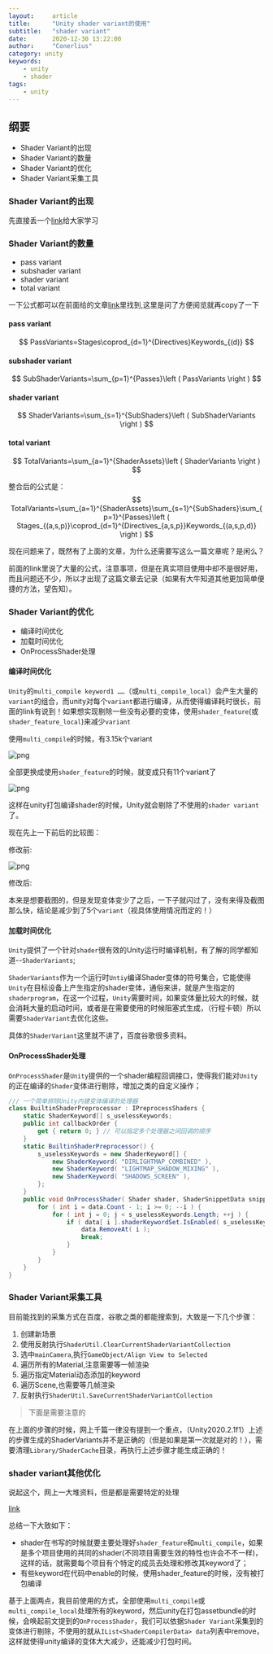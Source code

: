```yaml
---
layout:     article
title:      "Unity shader variant的使用"
subtitle:   "shader variant"
date:       2020-12-30 13:22:00
author:     "Conerlius"
category: unity
keywords: 
    - unity
    - shader
tags:
    - unity
---
```


## 纲要

- Shader Variant的出现
- Shader Variant的数量
- Shader Variant的优化
- Shader Variant采集工具

### Shader Variant的出现

先直接丢一个[link](https://blogs.unity3d.com/cn/2018/05/14/stripping-scriptable-shader-variants/)给大家学习


### Shader Variant的数量

- pass variant
- subshader variant
- shader variant
- total variant

一下公式都可以在前面给的文章[link](https://blogs.unity3d.com/cn/2018/05/14/stripping-scriptable-shader-variants/)里找到,这里是问了方便阅览就再copy了一下

#### pass variant

$$
PassVariants=Stages\coprod_{d=1}^{Directives}Keywords_{(d)}
$$

#### subshader variant

$$
SubShaderVariants=\sum_{p=1}^{Passes}\left ( PassVariants \right )
$$

#### shader variant

$$
ShaderVariants=\sum_{s=1}^{SubShaders}\left ( SubShaderVariants \right )
$$

#### total variant

$$
TotalVariants=\sum_{a=1}^{ShaderAssets}\left ( ShaderVariants \right )
$$

整合后的公式是：
$$
TotalVariants=\sum_{a=1}^{ShaderAssets}\sum_{s=1}^{SubShaders}\sum_{p=1}^{Passes}\left ( Stages_{(a,s,p)}\coprod_{d=1}^{Directives_{a,s,p}}Keywords_{(a,s,p,d)} \right )
$$


现在问题来了，既然有了上面的文章，为什么还需要写这么一篇文章呢？是闲么？

前面的link里说了大量的公式，注意事项，但是在真实项目使用中却不是很好用，而且问题还不少，所以才出现了这篇文章去记录（如果有大牛知道其他更加简单便捷的方法，望告知）。

### Shader Variant的优化

- 编译时间优化
- 加载时间优化
- OnProcessShader处理

#### 编译时间优化

`Unity`的`multi_compile keyword1 ……`（或`multi_compile_local`）会产生大量的`variant`的组合，而unity对每个`variant`都进行编译，从而使得编译耗时很长，前面的link有说到！如果想实现剔除一些没有必要的变体，使用`shader_feature`(或`shader_feature_local`)来减少`variant`

使用`multi_compile`的时候，有3.15k个variant

![png](/images/Unity/unity_shadervariant_1.png)

全部更换成使用`shader_feature`的时候，就变成只有11个variant了

![png](/images/Unity/unity_shadervariant_2.png)

这样在unity打包编译shader的时候，Unity就会剔除了不使用的`shader variant`了。

现在先上一下前后的比较图：

修改前:

![png](/images/Unity/unity_shadervariant_3.png)

修改后:

本来是想要截图的，但是发现变体变少了之后，一下子就闪过了，没有来得及截图那么快，结论是减少到了5个`variant`（视具体使用情况而定的！）

#### 加载时间优化

`Unity`提供了一个针对`shader`很有效的Unity运行时编译机制，有了解的同学都知道--`ShaderVariants`;

`ShaderVariants`作为一个运行时`Untiy`编译Shader变体的符号集合，它能使得`Unity`在目标设备上产生指定的shader变体，通俗来讲，就是产生指定的`shaderprogram`，在这一个过程，`Unity`需要时间，如果变体量比较大的时候，就会消耗大量的启动时间，或者是在需要使用的时候阻塞式生成，（行程卡顿）所以需要`ShaderVariant`去优化这些。

具体的`ShaderVariant`这里就不讲了，百度谷歌很多资料。

#### OnProcessShader处理

`OnProcessShader`是`Unity`提供的一个shader编程回调接口，使得我们能对`Unity`的正在编译的`Shader`变体进行剔除，增加之类的自定义操作；

```c#
/// 一个简单排除Unity内建变体编译的处理器
class BuiltinShaderPreprocessor : IPreprocessShaders {
    static ShaderKeyword[] s_uselessKeywords;
    public int callbackOrder {
        get { return 0; } // 可以指定多个处理器之间回调的顺序
    }
    static BuiltinShaderPreprocessor() {
        s_uselessKeywords = new ShaderKeyword[] {
            new ShaderKeyword( "DIRLIGHTMAP_COMBINED" ),
            new ShaderKeyword( "LIGHTMAP_SHADOW_MIXING" ),
            new ShaderKeyword( "SHADOWS_SCREEN" ),
        };
    }
    public void OnProcessShader( Shader shader, ShaderSnippetData snippet, IList<ShaderCompilerData> data ) {
        for ( int i = data.Count - 1; i >= 0; --i ) {
            for ( int j = 0; j < s_uselessKeywords.Length; ++j ) {
                if ( data[ i ].shaderKeywordSet.IsEnabled( s_uselessKeywords[ j ] ) ) {
                    data.RemoveAt( i );
                    break;
                }
            }
        }
    }
}
```

### Shader Variant采集工具

目前能找到的采集方式在百度，谷歌之类的都能搜索到，大致是一下几个步骤：

1. 创建新场景
2. 使用反射执行`ShaderUtil.ClearCurrentShaderVariantCollection`
3. 选中`mainCamera`,执行`GameObject/Align View to Selected`
4. 遍历所有的Material,注意需要等一帧渲染
5. 遍历指定Material动态添加的keyword
6. 遍历Scene,也需要等几帧渲染
7. 反射执行`ShaderUtil.SaveCurrentShaderVariantCollection`

> 下面是需要注意的

在上面的步骤的时候，网上千篇一律没有提到一个重点，（Unity2020.2.1f1）上述的步骤生成的ShaderVariants并不是正确的（但是如果是第一次就是对的！），需要清理`Library/ShaderCache`目录，再执行上述步骤才能生成正确的！

### shader variant其他优化

说起这个，网上一大堆资料，但是都是需要特定的处理

[link](https://zhuanlan.zhihu.com/p/91820630)

总结一下大致如下：

- shader在书写的时候就要主要处理好`shader_feature`和`multi_compile`，如果是多个项目使用的共同的shader(不同项目需要生效的特性也许会不不一样)，这样的话，就需要每个项目有个特定的成员去处理和修改其keyword了；
- 有些keyword在代码中enable的时候，使用shader_feature的时候，没有被打包编译

基于上面两点，我目前使用的方式，全部使用`multi_compile`或`multi_compile_local`处理所有的keyword，然后unity在打包assetbundle的时候，会唤起前文提到的`OnProcessShader`，我们可以依据`Shader Variant`采集到的变体进行剔除，不使用的就从`IList<ShaderCompilerData> data`列表中remove，这样就使得unity编译的变体大大减少，还能减少打包时间。